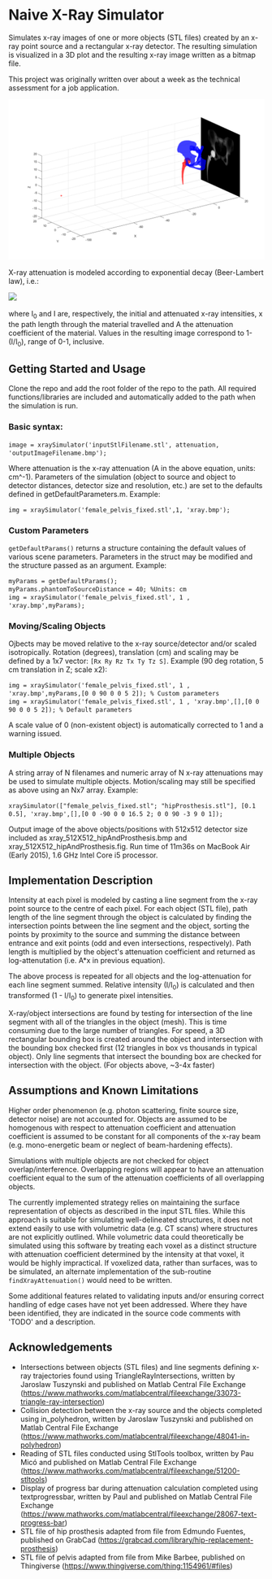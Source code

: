 
# Naive X-Ray Simulator
Simulates x-ray images of one or more objects (STL files) created by an x-ray point source and a rectangular x-ray detector. The resulting simulation is visualized in a 3D plot and the resulting x-ray image written as a bitmap file.

This project was originally written over about a week as the technical assessment for a job application.

![sampleOutput_hipAndProsthesis_Scene](./sampleOutput_hipAndProsthesis_Scene.png)

X-ray attenuation is modeled according to exponential decay (Beer-Lambert law), i.e.:

<img src="https://render.githubusercontent.com/render/math?math=\frac{I}{I_0}=e^{-Ax}">

where I<sub>0</sub> and I are, respectively, the initial and attenuated x-ray intensities, x the path length through the material travelled and A the attenuation coefficient of the material. Values in the resulting image correspond to 1-(I/I<sub>0</sub>), range of 0-1, inclusive.

## Getting Started and Usage
Clone the repo and add the root folder of the repo to the path. All required functions/libraries are included and automatically added to the path when the simulation is run.

### Basic syntax:
```
image = xraySimulator('inputStlFilename.stl', attenuation, 'outputImageFilename.bmp');
```
Where attenuation is the x-ray attenuation (A in the above equation, units: cm^-1). Parameters of the simulation (object to source and object to detector distances, detector size and resolution, etc.) are set to the defaults defined in getDefaultParameters.m. Example:
```
img = xraySimulator('female_pelvis_fixed.stl',1, 'xray.bmp');
```
### Custom Parameters
 ```getDefaultParams()``` returns a structure containing the default values of various scene parameters. Parameters in the struct may be modified and the structure passed as an argument. Example:
```
myParams = getDefaultParams();
myParams.phantomToSourceDistance = 40; %Units: cm
img = xraySimulator('female_pelvis_fixed.stl', 1 , 'xray.bmp',myParams);
```
### Moving/Scaling Objects
Ojbects may be moved relative to the x-ray source/detector and/or scaled isotropically. Rotation (degrees), translation (cm) and scaling may be defined by a 1x7 vector:  ``` [Rx Ry Rz Tx Ty Tz S] ```.  Example (90 deg rotation, 5 cm translation in Z; scale x2):
```
img = xraySimulator('female_pelvis_fixed.stl', 1 , 'xray.bmp',myParams,[0 0 90 0 0 5 2]); % Custom parameters
img = xraySimulator('female_pelvis_fixed.stl', 1 , 'xray.bmp',[],[0 0 90 0 0 5 2]); % Default parameters
```
A scale value of 0 (non-existent object) is automatically corrected to 1 and a warning issued.

### Multiple Objects
A string array of N filenames and numeric array of N x-ray attenuations may be used to simulate multiple objects. Motion/scaling may still be specified as above using an Nx7 array. Example:
```
xraySimulator(["female_pelvis_fixed.stl"; "hipProsthesis.stl"], [0.1 0.5], 'xray.bmp',[],[0 0 -90 0 0 16.5 2; 0 0 90 -3 9 0 1]);
```
Output image of the above objects/positions with 512x512 detector size included as xray_512X512_hipAndProsthesis.bmp and xray_512X512_hipAndProsthesis.fig. Run time of 11m36s on MacBook Air (Early 2015), 1.6 GHz Intel Core i5 processor.

## Implementation Description
Intensity at each pixel is modeled by casting a line segment from the x-ray point source to the centre of each pixel. For each object (STL file), path length of the line segment through the object is calculated by finding the intersection points between the line segment and the object, sorting the points by proximity to the source and summing the distance between entrance and exit points (odd and even intersections, respectively). Path length is multiplied by the object's attenuation coefficient and returned as log-attenutation (i.e. A*x in previous equation).

The above process is repeated for all objects and the log-attenuation for each line segment summed. Relative intensity (I/I<sub>0</sub>) is calculated and then transformed (1 - I/I<sub>0</sub>) to generate pixel intensities.

X-ray/object intersections are found by testing for intersection of the line segment with all of the triangles in the object (mesh). This is time consuming due to the large number of triangles. For speed, a 3D rectangular bounding box is created around the object and intersection with the bounding box checked first (12 triangles in box vs thousands in typical object). Only line segments that intersect the bounding box are checked for intersection with the object. (For objects above, ~3-4x faster)

## Assumptions and Known Limitations
Higher order phenomenon (e.g. photon scattering, finite source size, detector noise) are not accounted for. Objects are assumed to be homogenous with respect to attenuation coefficient and attenuation coefficient is assumed to be constant for all components of the x-ray beam (e.g. mono-energetic beam or neglect of beam-hardening effects).

Simulations with multiple objects are not checked for object overlap/interference. Overlapping regions will appear to have an attenuation coefficient equal to the sum of the attenuation coefficients of all overlapping objects.

The currently implemented strategy relies on maintaining the surface representation of objects as described in the input STL files. While this approach is suitable for simulating well-delineated structures, it does not extend easily to use with volumetric data (e.g. CT scans) where structures are not explicitly outlined. While volumetric data could theoretically be simulated using this software by treating each voxel as a distinct structure with attenuation coefficient determined by the intensity at that voxel, it would be highly impractical. If voxelized data, rather than surfaces, was to be simulated, an alternate implementation of the sub-routine ```findXrayAttenuation()``` would need to be written.

Some additional features related to validating inputs and/or ensuring correct handling of edge cases have not yet been addressed. Where they have been identified, they are indicated in the source code comments with 'TODO' and a description.

## Acknowledgements

 - Intersections between objects (STL files) and line segments defining x-ray trajectories found using TriangleRayIntersections, written by Jaroslaw Tuszynski and published on Matlab Central File Exchange (https://www.mathworks.com/matlabcentral/fileexchange/33073-triangle-ray-intersection)
 - Collision detection between the x-ray source and the objects completed using in_polyhedron, written by Jaroslaw Tuszynski and published on Matlab Central File Exchange (https://www.mathworks.com/matlabcentral/fileexchange/48041-in-polyhedron)
- Reading of STL files conducted using StlTools toolbox, written by Pau Micó and published on Matlab Central File Exchange (https://www.mathworks.com/matlabcentral/fileexchange/51200-stltools)
- Display of progress bar during attenuation calculation completed using textprogressbar, written by Paul and published on Matlab Central File Exchange (https://www.mathworks.com/matlabcentral/fileexchange/28067-text-progress-bar)
- STL file of hip prosthesis adapted from file from Edmundo Fuentes, published on GrabCad (https://grabcad.com/library/hip-replacement-prosthesis)
- STL file of pelvis adapted from file from Mike Barbee, published on Thingiverse (https://www.thingiverse.com/thing:1154961/#files)
